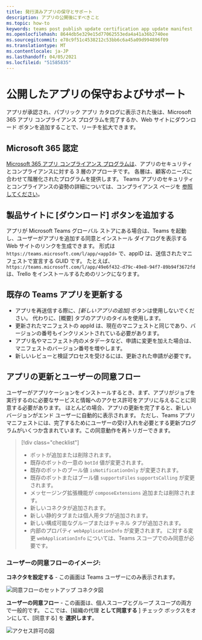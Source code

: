 ```yaml
---
title: 発行済みアプリの保守とサポート
description: アプリの公開後にすべきこと
ms.topic: how-to
keywords: teams post publish update certification app update manifest
ms.openlocfilehash: 8644db5e329e15d77062553eda4a41a36b2740ee
ms.sourcegitcommit: e78c9f51c4538212c53bb6c6a45a09d994896f09
ms.translationtype: MT
ms.contentlocale: ja-JP
ms.lasthandoff: 04/05/2021
ms.locfileid: "51585835"
---
```

# <a name="maintain-and-support-your-published-app"></a>公開したアプリの保守およびサポート 

アプリが承認され、パブリック アプリ カタログに表示された後は、Microsoft 365 アプリ コンプライアンス プログラムを完了するか、Web サイトにダウンロード ボタンを追加することで、リーチを拡大できます。

## <a name="microsoft-365-certified"></a>Microsoft 365 認定

[Microsoft 365 アプリ コンプライアンス プログラムは](./application-certification.md)、アプリのセキュリティとコンプライアンスに対する 3 層のアプローチです。 各層は、顧客のニーズに合わせて階層化されたプログラムを提供します。 Teams アプリのセキュリティとコンプライアンスの姿勢の詳細については、コンプライアンス ページを [参照してください](https://docs.microsoft.com/microsoft-365-app-certification/teams/teams-apps)。

## <a name="add-a-download-button-to-your-product-site"></a>製品サイトに [ダウンロード] ボタンを追加する

アプリが Microsoft Teams グローバル ストアにある場合は、Teams を起動し、ユーザーがアプリを追加する同意とインストール ダイアログを表示する Web サイトのリンクを生成できます。
形式は `https://teams.microsoft.com/l/app/<appId>` で、appID は、送信されたマニフェストで宣言する GUID です。
たとえば、`https://teams.microsoft.com/l/app/49e6f432-d79c-49e8-94f7-89b94f3672fd` は、Trello をインストールするためのリンクになります。

## <a name="updating-your-existing-teams-app"></a>既存の Teams アプリを更新する

* アプリを再送信する際に、*[新しいアプリの追加]* ボタンは使用しないでください。 代わりに、[概要] タブのアプリのタイルを使用します。
* 更新されたマニフェストの appId は、現在のマニフェストと同じであり、バージョンの番号もインクリメントされている必要があります。
* アプリ名やマニフェスト内のメタデータなど、申請に変更を加えた場合は、マニフェストのバージョン番号を増やします。
* 新しいレビューと検証プロセスを受けるには、更新された申請が必要です。

## <a name="app-updates-and-the-user-consent-flow"></a>アプリの更新とユーザーの同意フロー

ユーザーがアプリケーションをインストールするとき、まず、アプリがジョブを実行するのに必要なサービスと情報へのアクセス許可をアプリに与えることに同意する必要があります。 ほとんどの場合、アプリの更新を完了すると、新しいバージョンがエンド ユーザーに自動的に表示されます。 ただし、Teams アプリ マニフェストには[](../../../../resources/schema/manifest-schema.md)、完了するためにユーザーの受け入れを必要とする更新プログラムがいくつか含まれています。この同意動作を再トリガーできます。

 >[!div class="checklist"]
>
> * ボットが追加または削除されます。
> * 既存のボットの一意の `botId` 値が変更されます。
> * 既存のボットのブール値 `isNotificationOnly` が変更されます。
> * 既存のボットまたはブール値 `supportsFiles` `supportsCalling` が変更されます。
> * メッセージング拡張機能が `composeExtensions` 追加または削除されます。
> * 新しいコネクタが追加されます。
> * 新しい静的タブまたは個人用タブが追加されます。
> * 新しい構成可能なグループまたはチャネル タブが追加されます。
> * 内部のプロパティ `webApplicationInfo` が変更されます。 に対する変更 `webApplicationInfo` については、Teams スコープでのみ同意が必要です。

### <a name="images-of-user-consent-flow"></a>ユーザーの同意フローのイメージ:

**コネクタを設定する** - この画面は Teams ユーザーにのみ表示されます。

![同意フローのセットアップ コネクタ図](../../../../assets/images/connector-teams-consentflow.png)

**ユーザーの同意フロー** - この画面は、個人スコープとグループ スコープの両方で一般的です。 ここでは、[組織の代理 **として同意する** ] チェック ボックスをオンにして、[同意する] を **選択します**。

![アクセス許可の図](../../../../assets/images/user-consent-flow.png)

